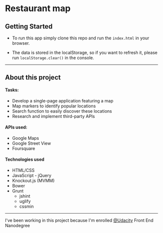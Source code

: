# Restaurant map

## Getting Started

- To run this app simply clone this repo and run the `index.html` in your browser.

- The data is stored in the localStorage, so if you want to refresh it, please run `localStorage.clear()` in the console.
-----------

## About this project

#### Tasks:
- Develop a single-page application featuring a map
- Map markers to identify popular locations
- Search function to easily discover these locations
- Research and implement third-party APIs 

#### APIs used:
- Google Maps
- Google Street View
- Foursquare

#### Technologies used
- HTML/CSS
- JavaScript - jQuery
- Knockout.js (MVMM)
- Bower
- Grunt 
    - jshint
    - uglify
    - cssmin

------------

I've been working in this project because I'm enrolled [@Udacity](https://www.udacity.com) Front End Nanodegree
